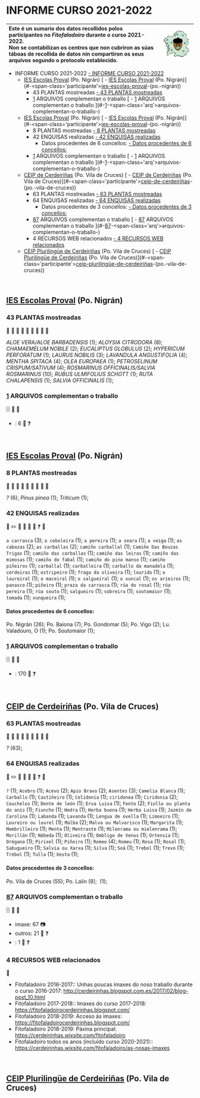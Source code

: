 <link rel="stylesheet" href="css/estilo.css">

# INFORME CURSO 2021-2022



| Este é un sumario dos datos recollidos polos participantes no _Fitofaladoiro_ durante o curso 2021-2022.   <br />Non se contabilizan os centros que non cubriron as súas táboas de recollida de datos nin compartiron os seus arquivos segundo o protocolo establecido. | <img src='img/fitofaladoiro_animado_transparente.gif'> |
| :--- | --- |


- INFORME CURSO 2021-2022
[- INFORME CURSO 2021-2022](#-informe-curso-2021-2022)
  - <span class='participante'>[IES Escolas Proval](http://fitofaladoiro.eu?fich=1R6qcrH8nH23rtTrGfsdlsXP4ldiHlXTa4hor9TlYdhE) (Po. Nigrán)</span>
[  - <span class='participante'>[IES Escolas Proval](http://fitofaladoiro.eu?fich=1R6qcrH8nH23rtTrGfsdlsXP4ldiHlXTa4hor9TlYdhE) (Po. Nigrán)</span>](#-<span-class='participante'>[ies-escolas-proval](http://fitofaladoiro.eu?fich=1r6qcrh8nh23rttrgfsdlsxp4ldihlxta4hor9tlydhe)-(po.-nigrán)</span>)
    - 43 <span class='PLA'>PLANTAS</span> mostreadas
[    - 43 <span class='PLA'>PLANTAS</span> mostreadas](#-43-<span-class='pla'>plantas</span>-mostreadas)
    - [1](https://drive.google.com/drive/folders/1tE4t6kl2yod0UYPuqx3DsKCbNqYJsUpN) <span class='ARQ'>ARQUIVOS</span> complementan o traballo 
[    - [1](https://drive.google.com/drive/folders/1tE4t6kl2yod0UYPuqx3DsKCbNqYJsUpN) <span class='ARQ'>ARQUIVOS</span> complementan o traballo ](#-[1](https://drive.google.com/drive/folders/1te4t6kl2yod0uypuqx3dskcbnqyjsupn)-<span-class='arq'>arquivos</span>-complementan-o-traballo-)
  - <span class='participante'>[IES Escolas Proval](http://fitofaladoiro.eu?fich=1Y9hG1gX7aDZDw4sC10kRmfQiKs8ZwsC7kF_sFOd5w60) (Po. Nigrán)</span>
[  - <span class='participante'>[IES Escolas Proval](http://fitofaladoiro.eu?fich=1Y9hG1gX7aDZDw4sC10kRmfQiKs8ZwsC7kF_sFOd5w60) (Po. Nigrán)</span>](#-<span-class='participante'>[ies-escolas-proval](http://fitofaladoiro.eu?fich=1y9hg1gx7adzdw4sc10krmfqiks8zwsc7kf_sfod5w60)-(po.-nigrán)</span>)
    - 8 <span class='PLA'>PLANTAS</span> mostreadas
[    - 8 <span class='PLA'>PLANTAS</span> mostreadas](#-8-<span-class='pla'>plantas</span>-mostreadas)
    - 42 <span class='ENQ'>ENQUISAS</span> realizadas
[    - 42 <span class='ENQ'>ENQUISAS</span> realizadas](#-42-<span-class='enq'>enquisas</span>-realizadas)
      - Datos procedentes de 6 concellos:
[      - Datos procedentes de 6 concellos:](#-datos-procedentes-de-6-concellos:)
    - [1](https://drive.google.com/drive/folders/10cUlzhSD1hoyQ7ad6xZ4DairpefianeC) <span class='ARQ'>ARQUIVOS</span> complementan o traballo 
[    - [1](https://drive.google.com/drive/folders/10cUlzhSD1hoyQ7ad6xZ4DairpefianeC) <span class='ARQ'>ARQUIVOS</span> complementan o traballo ](#-[1](https://drive.google.com/drive/folders/10culzhsd1hoyq7ad6xz4dairpefianec)-<span-class='arq'>arquivos</span>-complementan-o-traballo-)
  - <span class='participante'>[CEIP de Cerdeiriñas](http://fitofaladoiro.eu?fich=1QmuIIYRCWjt7RqyR4o32rRV4ful-lsnQFno5frfLsjo) (Po. Vila de Cruces)</span>
[  - <span class='participante'>[CEIP de Cerdeiriñas](http://fitofaladoiro.eu?fich=1QmuIIYRCWjt7RqyR4o32rRV4ful-lsnQFno5frfLsjo) (Po. Vila de Cruces)</span>](#-<span-class='participante'>[ceip-de-cerdeiriñas](http://fitofaladoiro.eu?fich=1qmuiiyrcwjt7rqyr4o32rrv4ful-lsnqfno5frflsjo)-(po.-vila-de-cruces)</span>)
    - 63 <span class='PLA'>PLANTAS</span> mostreadas
[    - 63 <span class='PLA'>PLANTAS</span> mostreadas](#-63-<span-class='pla'>plantas</span>-mostreadas)
    - 64 <span class='ENQ'>ENQUISAS</span> realizadas
[    - 64 <span class='ENQ'>ENQUISAS</span> realizadas](#-64-<span-class='enq'>enquisas</span>-realizadas)
      - Datos procedentes de 3 concellos:
[      - Datos procedentes de 3 concellos:](#-datos-procedentes-de-3-concellos:)
    - [87](https://drive.google.com/drive/folders/) <span class='ARQ'>ARQUIVOS</span> complementan o traballo 
[    - [87](https://drive.google.com/drive/folders/) <span class='ARQ'>ARQUIVOS</span> complementan o traballo ](#-[87](https://drive.google.com/drive/folders/)-<span-class='arq'>arquivos</span>-complementan-o-traballo-)
    - 4 <span class='INF'>RECURSOS WEB</span> relacionados 
[    - 4 <span class='INF'>RECURSOS WEB</span> relacionados ](#-4-<span-class='inf'>recursos-web</span>-relacionados-)
  - <span class='participante'>[CEIP Plurilingüe de Cerdeiriñas](http://fitofaladoiro.eu?fich=1gY9B2kOUpkcbPvGbTKZLPKg8UZE5uisSpbttnv_sV3s) (Po. Vila de Cruces)</span>
[  - <span class='participante'>[CEIP Plurilingüe de Cerdeiriñas](http://fitofaladoiro.eu?fich=1gY9B2kOUpkcbPvGbTKZLPKg8UZE5uisSpbttnv_sV3s) (Po. Vila de Cruces)</span>](#-<span-class='participante'>[ceip-plurilingüe-de-cerdeiriñas](http://fitofaladoiro.eu?fich=1gy9b2koupkcbpvgbtkzlpkg8uze5uisspbttnv_sv3s)-(po.-vila-de-cruces)</span>)


<br />
<div class='divpart'>
<div class='divpartit'>

## <span class='participante'>[IES Escolas Proval](http://fitofaladoiro.eu?fich=1R6qcrH8nH23rtTrGfsdlsXP4ldiHlXTa4hor9TlYdhE) (Po. Nigrán)</span>

</div>

<div class='divpla divseccion'>

### 43 <span class='PLA'>PLANTAS</span> mostreadas
 :herb: :deciduous_tree: :evergreen_tree: :palm_tree: :seedling: :tomato: :pear: :apple: :mushroom: 

_ALOE VERA/ALOE BARBADENSIS_&nbsp;(1); _ALOYSIA CITRODORA_&nbsp;(8); _CHAMAEMELUM NOBILE_&nbsp;(2); _EUCALIPTUS GLOBULUS_&nbsp;(2); _HYPERICUM PERFORATUM_&nbsp;(1); _LAURUS NOBILIS_&nbsp;(3); _LAVANDULA ANGUSTIFOLIA_&nbsp;(4); _MENTHA SPITACA_&nbsp;(4); _OLEA EUROPAEA_&nbsp;(1); _PETROSELINUM CRISPUM/SATIVUM_&nbsp;(4); _ROSMARINUS OFFICINALIS/SALVIA ROSMARINUS_&nbsp;(10); _RUBUS ULMIFOLIUS SCHOTT_&nbsp;(1); _RUTA CHALAPENSIS_&nbsp;(1); _SALVIA OFFICINALIS_&nbsp;(1); 
</div>

<div class='divarq divseccion'>

### [1](https://drive.google.com/drive/folders/1tE4t6kl2yod0UYPuqx3DsKCbNqYJsUpN) <span class='ARQ'>ARQUIVOS</span> complementan o traballo 
 :file_cabinet: :open_file_folder: :floppy_disk: 


- : 6 :notebook: :question: 
</div>


</div>


<br />
<div class='divpart'>
<div class='divpartit'>

## <span class='participante'>[IES Escolas Proval](http://fitofaladoiro.eu?fich=1Y9hG1gX7aDZDw4sC10kRmfQiKs8ZwsC7kF_sFOd5w60) (Po. Nigrán)</span>

</div>

<div class='divpla divseccion'>

### 8 <span class='PLA'>PLANTAS</span> mostreadas
 :herb: :deciduous_tree: :evergreen_tree: :palm_tree: :seedling: :tomato: :pear: :apple: :mushroom: 

_?_&nbsp;(6); _Pinus pinea_&nbsp;(1); _Triticum_&nbsp;(1); 
</div>

<div class='divenq divseccion'>

### 42 <span class='ENQ'>ENQUISAS</span> realizadas
 :notebook: :pencil2: :microphone: :older_man: :older_woman: :movie_camera: :question: :pencil: 



`a carrasca`&nbsp;(3); `a ceboleira`&nbsp;(1); `a pereira`&nbsp;(1); `a seara`&nbsp;(1); `a veiga`&nbsp;(1); `as cabazas`&nbsp;(2); `as carballas`&nbsp;(2); `camiño carballal`&nbsp;(1); `Camiño Das Bouzas Trigas`&nbsp;(1); `camiño das carballas`&nbsp;(1); `camiño das leiras`&nbsp;(1); `camiño das mimosas`&nbsp;(1); `camiño do fabal`&nbsp;(1); `camiño do pino manso`&nbsp;(1); `camiño piñeiros`&nbsp;(1); `carballal`&nbsp;(1); `carballeira`&nbsp;(1); `carballo da manadela`&nbsp;(1); `cerdeiras`&nbsp;(1); `estripeiro`&nbsp;(1); `fraga da oliveira`&nbsp;(1); `lourido`&nbsp;(1); `o loureiral`&nbsp;(1); `o maceiral`&nbsp;(1); `o salgueiral`&nbsp;(1); `o xuncal`&nbsp;(1); `os arieiros`&nbsp;(1); `panasco`&nbsp;(1); `piñeiro`&nbsp;(1); `praza da carrasca`&nbsp;(1); `rúa do rosal`&nbsp;(1); `rúa pereira`&nbsp;(1); `rúa souto`&nbsp;(1); `salgueiro`&nbsp;(1); `sobreira`&nbsp;(1); `soutomaior`&nbsp;(1); `tomada`&nbsp;(1); `xunqueira`&nbsp;(1); 
#### Datos procedentes de 6 concellos:

Po. Nigrán&nbsp;(26); Po. Baiona&nbsp;(7); Po. Gondomar&nbsp;(5); Po. Vigo&nbsp;(2); Lu. Valadouro, O&nbsp;(1); Po. Soutomaior&nbsp;(1); 
</div>

<div class='divarq divseccion'>

### [1](https://drive.google.com/drive/folders/10cUlzhSD1hoyQ7ad6xZ4DairpefianeC) <span class='ARQ'>ARQUIVOS</span> complementan o traballo 
 :file_cabinet: :open_file_folder: :floppy_disk: 


- : 170 :notebook: :question: 
</div>


</div>


<br />
<div class='divpart'>
<div class='divpartit'>

## <span class='participante'>[CEIP de Cerdeiriñas](http://fitofaladoiro.eu?fich=1QmuIIYRCWjt7RqyR4o32rRV4ful-lsnQFno5frfLsjo) (Po. Vila de Cruces)</span>

</div>

<div class='divpla divseccion'>

### 63 <span class='PLA'>PLANTAS</span> mostreadas
 :herb: :deciduous_tree: :evergreen_tree: :palm_tree: :seedling: :tomato: :pear: :apple: :mushroom: 

_?_&nbsp;(63); 
</div>

<div class='divenq divseccion'>

### 64 <span class='ENQ'>ENQUISAS</span> realizadas
 :notebook: :pencil2: :microphone: :older_man: :older_woman: :movie_camera: :question: :pencil: 



`?`&nbsp;(1); `Acebro`&nbsp;(1); `Acevo`&nbsp;(2); `Apio Bravo`&nbsp;(2); `Asentes`&nbsp;(3); `Camelia Blanca`&nbsp;(1); `Carballo`&nbsp;(1); `Castiñeiro`&nbsp;(1); `Celidonia`&nbsp;(1); `ciridonea`&nbsp;(1); `Ciridonia`&nbsp;(2); `Couchelos`&nbsp;(1); `Dente de león`&nbsp;(1); `Erva Luisa`&nbsp;(1); `Fento`&nbsp;(2); `Fiollo ou planta do anís`&nbsp;(1); `Fiuncho`&nbsp;(1); `Hedra`&nbsp;(1); `Herba buena`&nbsp;(1); `Herba Luisa`&nbsp;(1); `Jazmín de Carolina`&nbsp;(1); `Labanda`&nbsp;(1); `Lavanda`&nbsp;(1); `Lengua de ovella`&nbsp;(1); `Limoeiro`&nbsp;(1); `Loureiro ou lourel`&nbsp;(1); `Malba`&nbsp;(2); `Malva ou Malvarisco`&nbsp;(1); `Margarita`&nbsp;(1); `Membrilleiro`&nbsp;(1); `Menta`&nbsp;(1); `Mentraste`&nbsp;(1); `Milenrama ou mielenrama`&nbsp;(1); `Morillón`&nbsp;(1); `Nébeda`&nbsp;(1); `Oliveira`&nbsp;(1); `Ombligo de Venus`&nbsp;(1); `Ortensia`&nbsp;(1); `Orégano`&nbsp;(1); `Pirixel`&nbsp;(1); `Piñeiro`&nbsp;(1); `Romeo`&nbsp;(4); `Romeu`&nbsp;(1); `Rosa`&nbsp;(1); `Rosal`&nbsp;(1); `Sabugueiro`&nbsp;(1); `Salvia ou Xarxa`&nbsp;(1); `Silva`&nbsp;(1); `Soá`&nbsp;(1); `Trebol`&nbsp;(1); `Trevo`&nbsp;(1); `Trébol`&nbsp;(1); `Tulla`&nbsp;(1); `Xesta`&nbsp;(1); 
#### Datos procedentes de 3 concellos:

Po. Vila de Cruces&nbsp;(55); Po. Lalín&nbsp;(8); &nbsp;(1); 
</div>

<div class='divarq divseccion'>

### [87](https://drive.google.com/drive/folders/) <span class='ARQ'>ARQUIVOS</span> complementan o traballo 
 :file_cabinet: :open_file_folder: :floppy_disk: 


- imaxe: 67 :camera: 
- outros: 21 :notebook: :question: 
- : 1 :notebook: :question: 
</div>

<div class='divinf divseccion'>

### 4 <span class='INF'>RECURSOS WEB</span> relacionados 
 :link: 


- Fitofaladoiro 2016-2017:: Unhas poucas imaxes do noso traballo durante o curso 2016-2017: http://cerdeirinhas.blogspot.com.es/2017/02/blog-post_10.html
- Fitofaladoiro 2017-2018:: Imaxes do curso 2017-2018: https://fitofaladoirocerdeirinhas.blogspot.com/
- Fitofaladoiro 2018-2019: Acceso ás imaxes:  https://fitofaladoirocerdeirinhas.blogspot.com/
- Fitofaladoiro 2018-2019: Páxina principal: https://cerdeirinhas.wixsite.com/fitofaladoiro
- Fitofaladoiro todos os anos (incluído curso 2020-2021):: https://cerdeirinhas.wixsite.com/fitofaladoiro/as-nosas-imaxes
</div>


</div>


<br />
<div class='divpart'>
<div class='divpartit'>

## <span class='participante'>[CEIP Plurilingüe de Cerdeiriñas](http://fitofaladoiro.eu?fich=1gY9B2kOUpkcbPvGbTKZLPKg8UZE5uisSpbttnv_sV3s) (Po. Vila de Cruces)</span>

</div>


</div>

